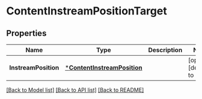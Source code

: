 # ContentInstreamPositionTarget

## Properties
Name | Type | Description | Notes
------------ | ------------- | ------------- | -------------
**InstreamPosition** | [***ContentInstreamPosition**](ContentInstreamPosition.md) |  | [optional] [default to null]

[[Back to Model list]](../README.md#documentation-for-models) [[Back to API list]](../README.md#documentation-for-api-endpoints) [[Back to README]](../README.md)

